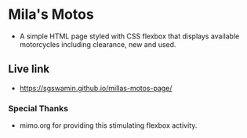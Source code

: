 # Mila's Motos

* A simple HTML page styled with CSS flexbox that displays available motorcycles including clearance, new and used.

## Live link

* https://sgswamin.github.io/millas-motos-page/

### Special Thanks

* mimo.org for providing this stimulating flexbox activity.